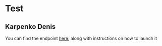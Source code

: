 # Test  
## Karpenko Denis
You can find the endpoint [here](https://github.com/scandiweb/junior-react-endpoint), along with instructions on how to launch it

